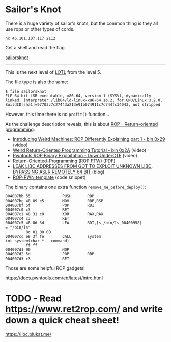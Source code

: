 # Sailor's Knot
There is a huge variety of sailor's knots, but the common thing is they all use rops
or other types of cords.

```
nc 46.101.107.117 2112
```

Get a shell and read the flag.

[sailorsknot](sailorsknot)

---

This is the next level of [LOTL](../../level5/lotl/README.md) from the level 5.

The file type is also the same:
```
$ file sailorsknot
ELF 64-bit LSB executable, x86-64, version 1 (SYSV), dynamically linked, interpreter /lib64/ld-linux-x86-64.so.2, for GNU/Linux 3.2.0, BuildID[sha1]=97703c7c27443a213e91b074911c7c744fc34043, not stripped
```

However, this time there is no `profit()` function...

As the challenge description reveals, this
is about [ROP - Return-oriented programming](https://en.wikipedia.org/wiki/Return-oriented_programming):
- [Introducing Weird Machines: ROP Differently Explaining part 1 - bin 0x29](https://www.youtube.com/watch?v=8Dcj19KGKWM&t=1s&ab_channel=LiveOverflow) (video)
- [Weird Return-Oriented Programming Tutorial - bin 0x2A](https://www.youtube.com/watch?v=zaQVNM3or7k&t=1s&ab_channel=LiveOverflow) (video)
- [Pwntools ROP Binary Exploitation - DownUnderCTF](https://www.youtube.com/watch?v=i5-cWI_HV8o&ab_channel=JohnHammond) (video)
- [Return-Oriented-Programming (ROP FTW)](https://www.exploit-db.com/docs/english/28479-return-oriented-programming-(rop-ftw).pdf) (PDF)
- [LEAK LIBC ADDRESSES FROM GOT TO EXPLOIT UNKNOWN LIBC, BYPASSING ASLR REMOTELY 64 BIT](https://www.ret2rop.com/2020/04/got-address-leak-exploit-unknown-libc.html) (blog)
- [ROP-PWN template](https://book.hacktricks.xyz/exploiting/linux-exploiting-basic-esp/rop-pwn-template) (code snippet)

The binary contains one extra function `remove_me_before_deploy()`:
```
004007bb 55              PUSH       RBP
004007bc 48 89 e5        MOV        RBP,RSP
004007bf 5f              POP        RDI
004007c0 c3              RET
004007c1 48 31 c0        XOR        RAX,RAX
004007c4 c3              RET
004007c5 48 8d 3d        LEA        RDI,[s_/bin/ls_00400958]                         = "/bin/ls"
         8c 01 00 00
004007cc e8 3f fe        CALL       system                                           int system(char * __command)
         ff ff
004007d1 90              NOP
004007d2 5d              POP        RBP
004007d3 c3              RET
```

Those are some helpful ROP gadgets!


https://docs.pwntools.com/en/latest/intro.html


# TODO - Read https://www.ret2rop.com/ and write down a quick cheat sheet!

https://libc.blukat.me/